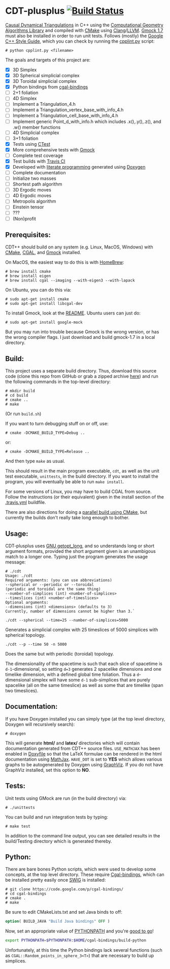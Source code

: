 CDT-plusplus [![Build Status](https://travis-ci.org/acgetchell/CDT-plusplus.png?branch=master)](https://travis-ci.org/acgetchell/CDT-plusplus)
============

[Causal Dynamical Triangulations][1] in C++ using the
[Computational Geometry Algorithms Library][2] and compiled with [CMake][3]
using [Clang][4]/[LLVM][5]. [Gmock 1.7][6] must also be installed in order
to run unit tests. Follows (mostly) the [Google C++ Style Guide][7], which
you can check by running the [cpplint.py][8] script:

~~~
# python cpplint.py <filename>
~~~

The goals and targets of this project are:

- [x] 3D Simplex
- [x] 3D Spherical simplicial complex
- [x] 3D Toroidal simplicial complex
- [x] Python bindings from [cgal-bindings][9]
- [ ] 2+1 foliation
- [ ] 4D Simplex
- [ ] Implement a Triangulation_4.h
- [ ] Implement a Triangulation_vertex_base_with_info_4.h
- [ ] Implement a Triangulation_cell_base_with_info_4.h
- [ ] Implement generic Point_d_with_info.h which includes .x(),.y(),.z(), and .w() member functions
- [ ] 4D Simplicial complex
- [ ] 3+1 foliation
- [x] Tests using [CTest][10]
- [x] More comprehensive tests with [Gmock][6]
- [ ] Complete test coverage
- [x] Test builds with [Travis CI][11]
- [x] Developed with [literate programming][12] generated using [Doxygen][13]
- [ ] Complete documentation
- [ ] Initialize two masses
- [ ] Shortest path algorithm
- [ ] 3D Ergodic moves
- [ ] 4D Ergodic moves
- [ ] Metropolis algorithm
- [ ] Einstein tensor
- [ ] ???
- [ ] (Non)profit

Prerequisites:
------

CDT++ should build on any system (e.g. Linux, MacOS, Windows) with
[CMake][14], [CGAL][15], and [Gmock][6] installed.

On MacOS, the easiest way to do this is with [HomeBrew][16]:

~~~
# brew install cmake
# brew install eigen
# brew install cgal --imaging --with-eigen3 --with-lapack
~~~

On Ubuntu, you can do this via:
~~~
# sudo apt-get install cmake
# sudo apt-get install libcgal-dev
~~~

To install Gmock, look at the [README][24]. Ubuntu users can just do:

~~~
# sudo apt-get install google-mock
~~~

But you may run into trouble because Gmock is the wrong version, or has the
wrong compiler flags. I just download and build gmock-1.7 in a local directory.

Build:
------

This project uses a separate build directory. Thus, download this source code
(clone this repo from GitHub or grab a zipped archive [here][17]) and run the
following commands in the top-level directory:

~~~
# mkdir build
# cd build
# cmake ..
# make
~~~

(Or run `build.sh`)

If you want to turn debugging stuff on or off, use:

~~~
# cmake -DCMAKE_BUILD_TYPE=Debug ..
~~~

or:

~~~
# cmake -DCMAKE_BUILD_TYPE=Release ..
~~~

And then type `make` as usual.

This should result in the main program executable, `cdt`, as well as the unit
test executable, `unittests`, in the build directory. If you want to install
the program, you will eventually be able to run `make install`.

For some versions of Linux, you may have to build CGAL from source.
Follow the instructions (or their equivalent) given in the install section
of the [.travis.yml](https://github.com/acgetchell/CDT-plusplus/blob/master/.travis.yml) buildfile.

There are also directions for doing a [parallel build using CMake][18], but
currently the builds don't really take long enough to bother.

Usage:
------
CDT-plusplus uses [GNU getopt_long][19], and so understands long or short
argument formats, provided the short argument given is an unambigous match
to a longer one. Typing just the program generates the usage message:

~~~
# ./cdt
Usage: ./cdt
Required arguments: (you can use abbreviations)
--spherical or --periodic or --toroidal
(periodic and toroidal are the same thing)
--number-of-simplices (int) <number-of-simplices>
--timeslices (int) <number-of-timeslices>
Optional arguments:
--dimensions (int) <dimensions> (defaults to 3)
Currently, number of dimensions cannot be higher than 3.`
~~~

`./cdt --spherical --time=25 --number-of-simplices=5000`

Generates a simplicial complex with 25 timeslices of 5000 simplices with
spherical topology.

`./cdt --p --time 50 -n 5000`

Does the same but with periodic (toroidal) topology.

The dimensionality of the spacetime is such that each slice of spacetime is
`d-1`-dimensional, so setting `d=3` generates 2 spacelike dimensions and one
timelike dimension, with a defined global time foliation. Thus a
`d`-dimensional simplex will have some `d-1` sub-simplices that are purely
spacelike (all on the same timeslice) as well as some that are timelike
(span two timeslices).

Documentation:
--------------

If you have Doxygen installed you can simply type (at the top level directory,
Doxygen will recursively search):

~~~
# doxygen
~~~

This will generate **html/** and **latex/** directories which will contain
documentation generated from CDT++ source files. `USE_MATHJAX` has been enabled
in [Doxyfile](https://github.com/acgetchell/CDT-plusplus/blob/master/Doxyfile)
so that the LaTeX formulae can be rendered in the html documentation using
[MathJax][20]. `HAVE_DOT` is set to **YES** which allows various graphs to be
autogenerated by Doxygen using [GraphViz][21]. If you do not have GraphViz
installed, set this option to **NO**.


Tests:
-----------

Unit tests using GMock are run (in the build directory) via:

~~~
# ./unittests
~~~

You can build and run integration tests by typing:

~~~
# make test
~~~

In addition to the command line output, you can see detailed results in the
build/Testing directory which is generated thereby.

Python:
-------

There are bare bones Python scripts, which were used to develop some concepts,
at the top level directory. These require [Cgal-bindings][9], which can be
installed pretty easily once [SWIG][23] is installed:

~~~
# git clone https://code.google.com/p/cgal-bindings/
# cd cgal-bindings
# cmake .
# make
~~~

Be sure to edit CMakeLists.txt and set Java binds to off:

~~~CMake
option( BUILD_JAVA "Build Java bindings" OFF )
~~~

Now, set an appropriate value of [PYTHONPATH][22] and you're
[good to go](simple_triangulation_3.py)!

~~~bash
export PYTHONPATH=$PYTHONPATH:$HOME/cgal-bindings/build-python
~~~

Unfortunately, at this time the Python bindings lack several functions
(such as `CGAL::Random_points_in_sphere_3<T>`) that are necessary to build up
simplices.

[1]: http://arxiv.org/abs/hep-th/0105267
[2]: http://www.cgal.org
[3]: http://www.cmake.org
[4]: http://clang.llvm.org
[5]: http://llvm.org
[6]: https://code.google.com/p/googlemock/
[7]: http://google-styleguide.googlecode.com/svn/trunk/cppguide.xml
[8]: http://google-styleguide.googlecode.com/svn/trunk/cpplint/cpplint.py
[9]: https://code.google.com/p/cgal-bindings/]
[10]: http://cmake.org/Wiki/CMake/Testing_With_CTest
[11]: http://about.travis-ci.org/docs/user/getting-started/
[12]: http://www.literateprogramming.com
[13]: http://www.doxygen.org
[14]: http://www.cmake.org/cmake/help/install.html
[15]: http://www.cgal.org/Manual/latest/doc_html/installation_manual/Chapter_installation_manual.html
[16]: http://brew.sh
[17]: https://github.com/acgetchell/CDT-plusplus/archive/master.zip
[18]: http://www.kitware.com/blog/home/post/434
[19]: http://www.gnu.org/software/libc/manual/html_node/Getopt-Long-Options.html
[20]: http://www.mathjax.org
[21]: http://www.graphviz.org
[22]: http://scipher.wordpress.com/2010/05/10/setting-your-pythonpath-environment-variable-linuxunixosx/
[23]: http://www.swig.org
[24]: https://code.google.com/p/googlemock/source/browse/trunk/README
